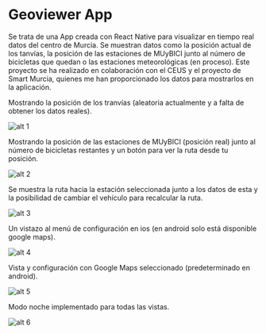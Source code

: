 # Geoviewer App

Se trata de una App creada con React Native para visualizar en tiempo real datos del centro de Murcia. Se muestran datos como la posición actual de los tanvías,
la posición de las estaciones de MUyBICI junto al número de bicicletas que quedan o las estaciones meteorológicas (en proceso). Este proyecto se ha realizado en
colaboración con el CEUS y el proyecto de Smart Murcia, quienes me han proporcionado los datos para mostrarlos en la aplicación.

Mostrando la posición de los tranvías (aleatoria actualmente y a falta de obtener los datos reales).

![alt 1](https://res.cloudinary.com/journal-udemy-app/image/upload/c_scale,w_350/v1662417293/geoviewer/tcivq5yj5sksbftfsh1g.jpg)


Mostrando la posición de las estaciones de MUyBICI (posición real) junto al número de bicicletas restantes y un botón para ver la ruta desde 
tu posición.

![alt 2](https://res.cloudinary.com/journal-udemy-app/image/upload/c_scale,w_350/v1662417292/geoviewer/jhcyksqt9od9ykracf0n.jpg)


Se muestra la ruta hacia la estación seleccionada junto a los datos de esta y la posibilidad de cambiar el vehículo para recalcular la ruta.

![alt 3](https://res.cloudinary.com/journal-udemy-app/image/upload/c_scale,w_350/v1662417289/geoviewer/marfwfskrcbcsluryhks.jpg)


Un vistazo al menú de configuración en ios (en android solo está disponible google maps).

![alt 4](https://res.cloudinary.com/journal-udemy-app/image/upload/c_scale,w_350/v1662417288/geoviewer/eu8jbkeqi4czit5lysn2.jpg)


Vista y configuración con Google Maps seleccionado (predeterminado en android).

![alt 5](https://res.cloudinary.com/journal-udemy-app/image/upload/c_scale,w_350/v1662417285/geoviewer/hubp9kdin9wdlkwbivsh.jpg)


Modo noche implementado para todas las vistas.

![alt 6](https://res.cloudinary.com/journal-udemy-app/image/upload/c_scale,w_350/v1662417284/geoviewer/p8w5j9wsw7eq4nvycyo4.jpg)
